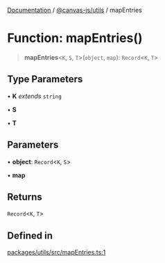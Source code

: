 [Documentation](../../../packages.md) / [@canvas-js/utils](../index.md) / mapEntries

# Function: mapEntries()

> **mapEntries**\<`K`, `S`, `T`\>(`object`, `map`): `Record`\<`K`, `T`\>

## Type Parameters

• **K** *extends* `string`

• **S**

• **T**

## Parameters

• **object**: `Record`\<`K`, `S`\>

• **map**

## Returns

`Record`\<`K`, `T`\>

## Defined in

[packages/utils/src/mapEntries.ts:1](https://github.com/canvasxyz/canvas/blob/62d177fb446565afa753f83091e84331fbd47245/packages/utils/src/mapEntries.ts#L1)
